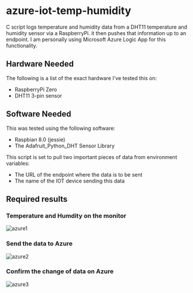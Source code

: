 # azure-iot-temp-humidity

C script logs temperature and humidity data from a DHT11 temperature and humidity sensor via a RaspberryPi. it then pushes that information up to an endpoint. I am personally using Microsoft Azure Logic App for this functionality.

## Hardware Needed
The following is a list of the exact hardware I've tested this on:
- RaspberryPi Zero
- DHT11 3-pin sensor

## Software Needed
This was tested using the following software:

- Raspbian 8.0 (jessie)
- The Adafruit_Python_DHT Sensor Library

This script is set to pull two important pieces of data from environment variables:

- The URL of the endpoint where the data is to be sent
- The name of the IOT device sending this data

## Required results

### Temperature and Humdity on the monitor
![azure1](https://user-images.githubusercontent.com/34092568/50632863-9029b000-0f8c-11e9-82b6-d4e887c9243c.png)

### Send the data to Azure
![azure2](https://user-images.githubusercontent.com/34092568/50632864-9029b000-0f8c-11e9-9ebc-a7e962fb6ae5.png)

### Confirm the change of data on Azure
![azure3](https://user-images.githubusercontent.com/34092568/50632866-9029b000-0f8c-11e9-806e-e5c8e20f85d0.png)
